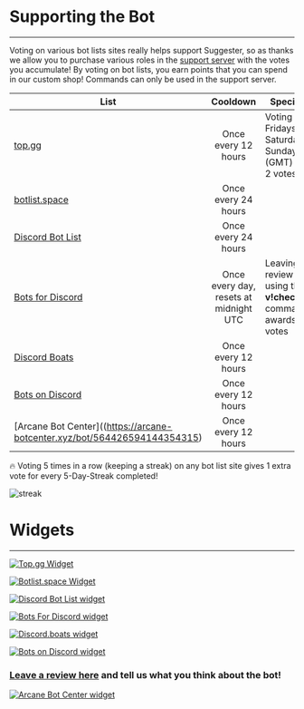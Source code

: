 # Supporting the Bot
---

Voting on various bot lists sites really helps support Suggester, so as thanks we allow you to purchase various roles in the [support server](https://discord.gg/G5pEdUp) with the votes you accumulate! By voting on bot lists, you earn points that you can spend in our custom shop!
Commands can only be used in the support server.


| List                                                                               |                Cooldown                      |  Specificities       |
|------------------------------------------------------------------------------------|:--------------------------------------------:|----------------------|
|  [top.gg](https://top.gg/bot/564426594144354315/vote)                              | Once every 12 hours                          | Voting on Fridays, Saturdays or Sundays (GMT) awards 2 votes
|  [botlist.space](https://botlist.space/bot/564426594144354315/upvote)              | Once every 24 hours                          |
|  [Discord Bot List](https://discordbotlist.com/bots/564426594144354315/upvote)     | Once every 24 hours                          |
|  [Bots for Discord](https://botsfordiscord.com/bot/564426594144354315/vote)        | Once every day, resets at midnight UTC       | Leaving a review then using the **v!checkreview** command awards 3 votes
|  [Discord Boats](https://discord.boats/bot/564426594144354315/vote)                | Once every 12 hours |
|  [Bots on Discord](https://bots.ondiscord.xyz/bots/564426594144354315/review)      | Once every 12 hours |
|  [Arcane Bot Center]((https://arcane-botcenter.xyz/bot/564426594144354315)         | Once every 12 hours |

🔥 Voting 5 times in a row (keeping a streak) on any bot list site gives 1 extra vote for every 5-Day-Streak completed!

![streak](https://media3.giphy.com/media/443kbHqcFFwOvTuAWf/giphy.gif)



<!-- tabs:start -->


# Widgets
---
[![Top.gg Widget](https://discordbots.org/api/widget/564426594144354315.svg)](https://discordbots.org/bot/564426594144354315)


[![Botlist.space Widget](https://api.botlist.space/widget/564426594144354315/2)](https://botlist.space/bot/564426594144354315?utm_source=bls&utm_medium=widget&utm_campaign=564426594144354315)



[![Discord Bot List widget](https://discordbotlist.com/bots/564426594144354315/widget)](https://discordbotlist.com/bots/564426594144354315)

[![Bots For Discord widget](https://botsfordiscord.com/api/bot/564426594144354315/widget)](https://botsfordiscord.com/bots/564426594144354315)

[![Discord.boats widget](https://discord.boats/api/widget/564426594144354315)](https://discord.boats/bot/564426594144354315)

[![Bots on Discord widget](https://bots.ondiscord.xyz/bots/564426594144354315/embed?showGuilds=true)](https://bots.ondiscord.xyz/bots/564426594144354315)
### [Leave a review here](https://bots.ondiscord.xyz/bots/564426594144354315/review) and tell us what you think about the bot!

[![Arcane Bot Center widget](https://arcane-botcenter.xyz/api/widget/564426594144354315.svg)](https://arcane-botcenter.xyz/bot/564426594144354315)

<!-- tabs:end -->
